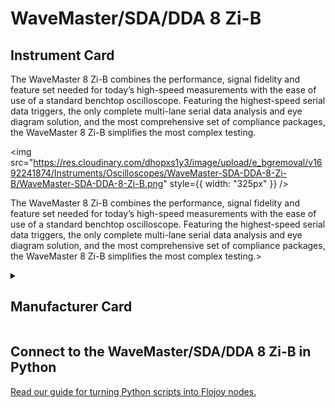 
# WaveMaster/SDA/DDA 8 Zi-B

## Instrument Card

<div className="flex">

<div>

The WaveMaster 8 Zi-B combines the performance, signal fidelity and feature set needed for today’s high-speed measurements with the ease of use of a standard benchtop oscilloscope. Featuring the highest-speed serial data triggers, the only complete multi-lane serial data analysis and eye diagram solution, and the most comprehensive set of compliance packages, the WaveMaster 8 Zi-B simplifies the most complex testing.

</div>

<img src="https://res.cloudinary.com/dhopxs1y3/image/upload/e_bgremoval/v1692241874/Instruments/Oscilloscopes/WaveMaster-SDA-DDA-8-Zi-B/WaveMaster-SDA-DDA-8-Zi-B.png" style={{ width: "325px" }} />

</div>

The WaveMaster 8 Zi-B combines the performance, signal fidelity and feature set needed for today’s high-speed measurements with the ease of use of a standard benchtop oscilloscope. Featuring the highest-speed serial data triggers, the only complete multi-lane serial data analysis and eye diagram solution, and the most comprehensive set of compliance packages, the WaveMaster 8 Zi-B simplifies the most complex testing.>

<details>
<summary><h2>Manufacturer Card</h2></summary>

<img src="https://res.cloudinary.com/dhopxs1y3/image/upload/v1692125958/Instruments/Vendor%20Logos/Teledyne.png" style={{ width: "100%", objectFit: "cover" }} />

Teledyne LeCroy is an American manufacturer of oscilloscopes, protocol analyzers and other test equipment. LeCroy is now a subsidiary of Teledyne Technologies. <a href="https://www.teledynelecroy.com/">Website</a>.

<ul>
  <li>Headquarters: USA</li>
  <li>Yearly Revenue (millions, USD): 5458.6</li>
</ul>
</details>

## Connect to the WaveMaster/SDA/DDA 8 Zi-B in Python

[Read our guide for turning Python scripts into Flojoy nodes.](https://docs.flojoy.ai/custom-nodes/creating-custom-node/)

